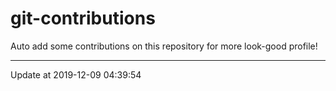 # git-contributions

Auto add some contributions on this repository for more look-good profile!

---

Update at 2019-12-09 04:39:54
